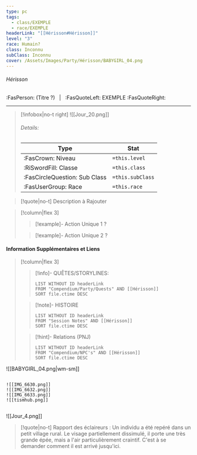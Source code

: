 ```yaml
---
type: pc
tags:
  - class/EXEMPLE
  - race/EXEMPLE
headerLink: "[[Hérisson#Hérisson]]"
level: "3"
race: Humain?
class: Inconnu
subClass: Inconnu
cover: /Assets/Images/Party/Hérisson/BABYGIRL_04.png
---
```


###### Hérisson
:FasPerson: (Titre ?) &nbsp; | &nbsp; :FasQuoteLeft: EXEMPLE :FasQuoteRight:
___
> [!infobox|no-t right]
> ![[Jour_20.png]]
> ###### Details:
> | Type | Stat |
> | ---- | ---- |
> | :FasCrown: Niveau   | `=this.level` |
> | :RiSwordFill: Classe |  `=this.class`|
> | :FasCircleQuestion: Sub Class |  `=this.subClass`|
> |  :FasUserGroup: Race |  `=this.race`|


> [!quote|no-t]
> Description à Rajouter

> [!column|flex 3]
>> [!example]- Action Unique 1
>> ?
>> 
>
>>[!example]- Action Unique 2
>> ?
>> 
 
#### Information Supplémentaires et Liens
> [!column|flex 3]
>> [!info]- QUÊTES/STORYLINES:
>>```dataview
>>LIST WITHOUT ID headerLink
>>FROM "Compendium/Party/Quests" AND [[Hérisson]]
>>SORT file.ctime DESC
>
>>[!note]- HISTOIRE
>>```dataview
>>LIST WITHOUT ID headerLink
>>FROM "Session Notes" AND [[Hérisson]]
>>SORT file.ctime DESC
>
>>[!hint]- Relations (PNJ)
>>```dataview
>>LIST WITHOUT ID headerLink
>>FROM "Compendium/NPC's" AND [[Hérisson]]
>>SORT file.ctime DESC

![[BABYGIRL_04.png|wm-sm]]

```image-layout-masonry-4

![[IMG_6630.png]]
![[IMG_6632.png]]
![[IMG_6633.png]]
![[tismhub.png]]


```

![[Jour_4.png]]

> [!quote|no-t]
> Rapport des éclaireurs : Un individu a été repéré dans un petit village rural. Le visage partiellement dissimulé, il porte une très grande épée, mais a l'air particulièrement craintif. C'est à se demander comment il est arrivé jusqu'ici.
